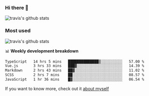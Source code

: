 ### Hi there 👋

<!--
**HondryTravis/HondryTravis** is a ✨ _special_ ✨ repository because its `README.md` (this file) appears on your GitHub profile.

Here are some ideas to get you started:

- 🔭 I’m currently working on ...
- 🌱 I’m currently learning ...
- 👯 I’m looking to collaborate on ...
- 🤔 I’m looking for help with ...
- 💬 Ask me about ...
- 📫 How to reach me: ...
- 😄 Pronouns: ...
- ⚡ Fun fact: ...
-->

![travis's github stats](https://github-readme-stats.vercel.app/api?username=HondryTravis&hide=stars)
### Most used
![travis's github stats](https://github-readme-stats.anuraghazra1.vercel.app/api/top-langs/?username=HondryTravis&layout=compact&hide_title=true)

📊 **Weekly development breakdown**

<!--START_SECTION:waka-->

```txt
TypeScript   14 hrs 5 mins   ██████████████▒░░░░░░░░░░   57.00 %
Vue.js       3 hrs 33 mins   ███▓░░░░░░░░░░░░░░░░░░░░░   14.39 %
Markdown     2 hrs 43 mins   ██▓░░░░░░░░░░░░░░░░░░░░░░   11.02 %
SCSS         2 hrs 7 mins    ██░░░░░░░░░░░░░░░░░░░░░░░   08.57 %
JavaScript   1 hr 36 mins    █▓░░░░░░░░░░░░░░░░░░░░░░░   06.54 %
```

<!--END_SECTION:waka-->

If you want to know more, check out it [about myself](https://hondrytravis.github.io/)

